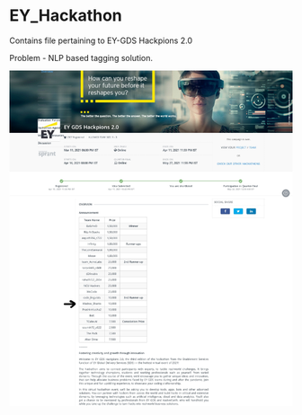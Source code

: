 # EY_Hackathon

Contains file pertaining to EY-GDS Hackpions 2.0

Problem - NLP based tagging solution.

![LeaderBoard](Screenshot-0.jpg)

